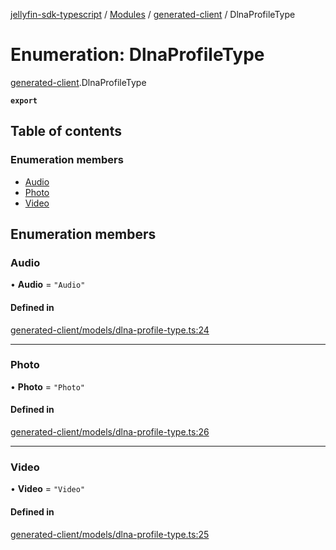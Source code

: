 [jellyfin-sdk-typescript](../README.md) / [Modules](../modules.md) / [generated-client](../modules/generated_client.md) / DlnaProfileType

# Enumeration: DlnaProfileType

[generated-client](../modules/generated_client.md).DlnaProfileType

**`export`**

## Table of contents

### Enumeration members

- [Audio](generated_client.DlnaProfileType.md#audio)
- [Photo](generated_client.DlnaProfileType.md#photo)
- [Video](generated_client.DlnaProfileType.md#video)

## Enumeration members

### Audio

• **Audio** = `"Audio"`

#### Defined in

[generated-client/models/dlna-profile-type.ts:24](https://github.com/thornbill/jellyfin-sdk-typescript/blob/b0f5501/src/generated-client/models/dlna-profile-type.ts#L24)

___

### Photo

• **Photo** = `"Photo"`

#### Defined in

[generated-client/models/dlna-profile-type.ts:26](https://github.com/thornbill/jellyfin-sdk-typescript/blob/b0f5501/src/generated-client/models/dlna-profile-type.ts#L26)

___

### Video

• **Video** = `"Video"`

#### Defined in

[generated-client/models/dlna-profile-type.ts:25](https://github.com/thornbill/jellyfin-sdk-typescript/blob/b0f5501/src/generated-client/models/dlna-profile-type.ts#L25)
